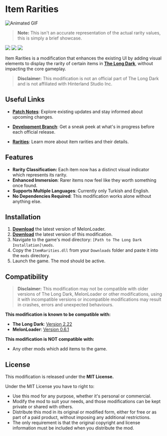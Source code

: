 # Item Rarities

![Animated GIF](https://s11.gifyu.com/images/SgO98.gif)

>**Note:** This isn't an accurate representation of the actual rarity values, this is simply a brief showcase.

![](https://img.shields.io/github/downloads/Deaadman/ItemRarities/total.svg) ![](https://img.shields.io/github/downloads/Deaadman/ItemRarities/latest/total.svg)
[![](https://img.shields.io/github/v/release/Deaadman/ItemRarities)](https://github.com/Deaadman/ItemRarities/releases/latest)

Item Rarities is a modification that enhances the existing UI by adding visual elements to display the rarity of certain items in [**The Long Dark**](https://www.hinterlandgames.com/the-long-dark/), without impacting the core gameplay.

>**Disclaimer:** This modification is not an official part of The Long Dark and is not affiliated with Hinterland Studio Inc.


## Useful Links

- [**Patch Notes**](https://github.com/Deaadman/ItemRarities/blob/release/Information/PatchNotes.md): Explore existing updates and stay informed about upcoming changes.

- [**Development Branch**](https://github.com/Deaadman/ItemRarities/tree/development): Get a sneak peek at what's in progress before each official release.

- [**Rarities**](https://github.com/Deaadman/ItemRarities/blob/release/Information/Rarities.md): Learn more about item rarities and their details.

## Features
- **Rarity Classification:** Each item now has a distinct visual indicator which represents its rarity.
- **Enhanced Immersion**: Rarer items now feel like they worth something once found.
- **Supports Multiple Languages**: Currently only Turkish and English.
- **No Dependencies Required**: This modification works alone without anything else.

## Installation
1. [**Download**](https://github.com/LavaGang/MelonLoader/releases/latest/download/MelonLoader.Installer.exe) the latest version of MelonLoader.
2. [**Download**](https://github.com/Deaadman/ItemRarities/releases/latest/download/ItemRarities.dll) the latest version of this modification.
3. Navigate to the game's mod directory: `[Path to The Long Dark Installation]\mods`.
4. Copy the `ItemRarities.dll` from your `Downloads` folder and paste it into the `mods` directory.
5. Launch the game. The mod should be active.

## Compatibility
>**Disclaimer:** This modification may not be compatible with older versions of The Long Dark, MelonLoader or other modifications, using it with incompatible versions or incompatible modifications may result in crashes, errors and unexpected behaviours.

**This modification is known to be compatible with:**

- **The Long Dark**: [Version 2.22](https://store.steampowered.com/news/app/305620?updates=true)
- **MelonLoader**: [Version 0.6.1](https://github.com/LavaGang/MelonLoader/blob/master/CHANGELOG.md)

**This modification is NOT compatible with:**

- Any other mods which add items to the game.

## License
This modification is released under the **MIT License.**

Under the MIT License you have to right to:

-   Use this mod for any purpose, whether it's personal or commercial.
-   Modify the mod to suit your needs, and those modifications can be kept private or shared with others.
-   Distribute this mod in its original or modified form, either for free or as part of a paid product, without imposing any additional restrictions.
-   The only requirement is that the original copyright and license information must be included when you distribute the mod.
